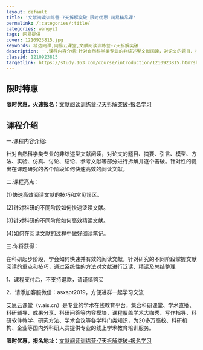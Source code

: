 ```yaml
---
layout: default
title: '文献阅读训练营-7天拆解突破-限时优惠-网易精品课'
permalink: /:categories/:title/
categories: wangyi2
tags: 网易提供
cover: 1210923815.jpg
keywords: 精选网课,网易云课堂,文献阅读训练营-7天拆解突破
description: 一.课程内容介绍:针对自然科学类专业的非综述型文献阅读，对论文的题目、摘要、引言、模型、方法、实验、仿真、讨论、结论、参
classid: 1210923815
targetlink: https://study.163.com/course/introduction/1210923815.htm?share=1&shareId=1025206652&utm_campaign=share&utm_medium=iphoneShare&utm_source=&utm_u=1025206652
---
```


## 限时特惠

**限时优惠，火速报名**：[文献阅读训练营-7天拆解突破-报名学习](https://study.163.com/course/introduction/1210923815.htm?share=1&shareId=1025206652&utm_campaign=share&utm_medium=iphoneShare&utm_source=&utm_u=1025206652)

## 课程介绍

一.课程内容介绍:

针对自然科学类专业的非综述型文献阅读，对论文的题目、摘要、引言、模型、方法、实验、仿真、讨论、结论、参考文献等部分进行拆解并逐个击破。针对性的提出在课题研究的各个阶段如何快速高效的阅读文献。



二.课程亮点：

(1)快速高效阅读文献的技巧和常见误区。

(2)针对科研的不同阶段如何快速泛读文献。

(3)针对科研的不同阶段如何高效精读文献。

(4)如何在阅读文献的过程中做好阅读笔记。



三.你将获得：

在科研起步阶段，学会如何快速并有效的阅读文献，针对研究的不同阶段掌握文献阅读的重点和技巧，通过系统性的方法对文献进行泛读、精读及总结整理



1、课程支付后，不支持退款，请谨慎购买

2、请添加客服微信：asxspt2019，方便进群一起学习交流



艾思云课堂（v.ais.cn）是专业的学术在线教育平台，集合科研课堂、学术直播、科研辅导、成果分享、科研问答等内容模块，课程覆盖学术大咖秀、写作指导、科研软件教学、研究方法、学术会议等各学科门类知识，为20多万高校、科研机构、企业等国内外科研人员提供专业的线上学术教育培训服务。

**限时优惠，报名地址**：[文献阅读训练营-7天拆解突破-报名学习](https://study.163.com/course/introduction/1210923815.htm?share=1&shareId=1025206652&utm_campaign=share&utm_medium=iphoneShare&utm_source=&utm_u=1025206652)

